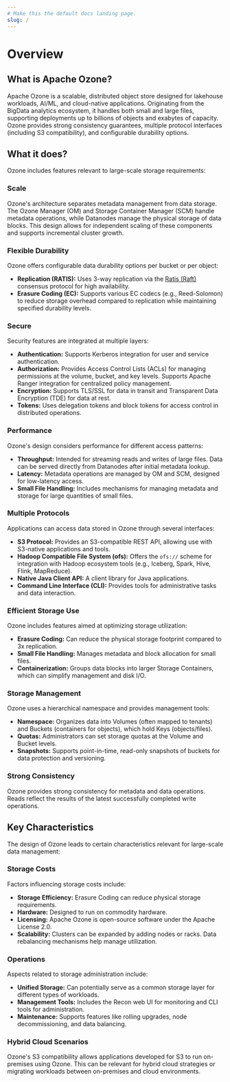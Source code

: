 ```yaml
---
# Make this the default docs landing page.
slug: /
---
```


# Overview

## What is Apache Ozone?

Apache Ozone is a scalable, distributed object store designed for lakehouse workloads,
AI/ML, and cloud-native applications.
Originating from the BigData analytics ecosystem, it handles both small and large files,
supporting deployments up to billions of objects and exabytes of capacity.
Ozone provides strong consistency guarantees,
multiple protocol interfaces (including S3 compatibility), and configurable durability options.

## What it does?

Ozone includes features relevant to large-scale storage requirements:

### Scale

Ozone's architecture separates metadata management from data storage. The Ozone Manager (OM) and
Storage Container Manager (SCM) handle metadata operations, while Datanodes manage the physical storage of data blocks.
This design allows for independent scaling of these components and supports incremental cluster growth.

### Flexible Durability

Ozone offers configurable data durability options per bucket or per object:

- **Replication (RATIS):** Uses 3-way replication via the [Ratis (Raft)](https://ratis.apache.org) consensus protocol for high availability.
- **Erasure Coding (EC):** Supports various EC codecs (e.g., Reed-Solomon) to reduce storage overhead compared to replication while maintaining specified durability levels.

### Secure

Security features are integrated at multiple layers:

- **Authentication:** Supports Kerberos integration for user and service authentication.
- **Authorization:** Provides Access Control Lists (ACLs) for managing permissions at the volume, bucket, and key levels. Supports Apache Ranger integration for centralized policy management.
- **Encryption:** Supports TLS/SSL for data in transit and Transparent Data Encryption (TDE) for data at rest.
- **Tokens:** Uses delegation tokens and block tokens for access control in distributed operations.

### Performance

Ozone's design considers performance for different access patterns:

- **Throughput:** Intended for streaming reads and writes of large files. Data can be served directly from Datanodes after initial metadata lookup.
- **Latency:** Metadata operations are managed by OM and SCM, designed for low-latency access.
- **Small File Handling:** Includes mechanisms for managing metadata and storage for large quantities of small files.

### Multiple Protocols

Applications can access data stored in Ozone through several interfaces:

- **S3 Protocol:** Provides an S3-compatible REST API, allowing use with S3-native applications and tools.
- **Hadoop Compatible File System (ofs):** Offers the `ofs://` scheme for integration with Hadoop ecosystem tools (e.g., Iceberg, Spark, Hive, Flink, MapReduce).
- **Native Java Client API:** A client library for Java applications.
- **Command Line Interface (CLI):** Provides tools for administrative tasks and data interaction.

### Efficient Storage Use

Ozone includes features aimed at optimizing storage utilization:

- **Erasure Coding:** Can reduce the physical storage footprint compared to 3x replication.
- **Small File Handling:** Manages metadata and block allocation for small files.
- **Containerization:** Groups data blocks into larger Storage Containers, which can simplify management and disk I/O.

### Storage Management

Ozone uses a hierarchical namespace and provides management tools:

- **Namespace:** Organizes data into Volumes (often mapped to tenants) and Buckets (containers for objects), which hold Keys (objects/files).
- **Quotas:** Administrators can set storage quotas at the Volume and Bucket levels.
- **Snapshots:** Supports point-in-time, read-only snapshots of buckets for data protection and versioning.

### Strong Consistency

Ozone provides strong consistency for metadata and data operations. Reads reflect the results of the latest successfully completed write operations.

## Key Characteristics

The design of Ozone leads to certain characteristics relevant for large-scale data management:

### Storage Costs

Factors influencing storage costs include:

- **Storage Efficiency:** Erasure Coding can reduce physical storage requirements.
- **Hardware:** Designed to run on commodity hardware.
- **Licensing:** Apache Ozone is open-source software under the Apache License 2.0.
- **Scalability:** Clusters can be expanded by adding nodes or racks. Data rebalancing mechanisms help manage utilization.

### Operations

Aspects related to storage administration include:

- **Unified Storage:** Can potentially serve as a common storage layer for different types of workloads.
- **Management Tools:** Includes the Recon web UI for monitoring and CLI tools for administration.
- **Maintenance:** Supports features like rolling upgrades, node decommissioning, and data balancing.

### Hybrid Cloud Scenarios

Ozone's S3 compatibility allows applications developed for S3 to run on-premises using Ozone. This can be relevant for hybrid cloud strategies or migrating workloads between on-premises and cloud environments.
